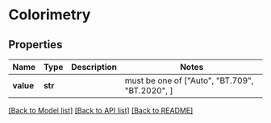 # Colorimetry


## Properties
Name | Type | Description | Notes
------------ | ------------- | ------------- | -------------
**value** | **str** |  |  must be one of ["Auto", "BT.709", "BT.2020", ]

[[Back to Model list]](../README.md#documentation-for-models) [[Back to API list]](../README.md#documentation-for-api-endpoints) [[Back to README]](../README.md)


